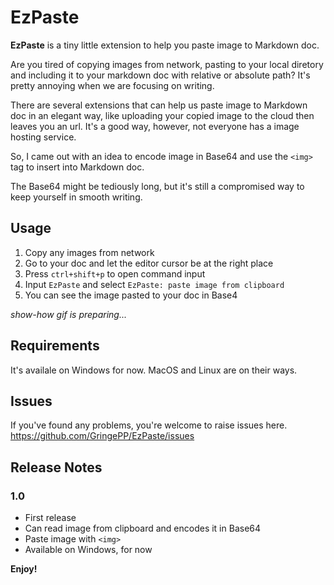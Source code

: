 # EzPaste

**EzPaste** is a tiny little extension to help you paste image to Markdown doc.

Are you tired of copying images from network, pasting to your local diretory and including it to your markdown doc with relative or absolute path? It's pretty annoying when we are focusing on writing.

There are several extensions that can help us paste image to Markdown doc in an elegant way, like uploading your copied image to the cloud then leaves you an url. It's a good way, however, not everyone has a image hosting service.

So, I came out with an idea to encode image in Base64 and use the `<img>` tag to insert into Markdown doc.

The Base64 might be tediously long, but it's still a compromised way to keep yourself in smooth writing.

## Usage

1. Copy any images from network
2. Go to your doc and let the editor cursor be at the right place
3. Press `ctrl+shift+p` to open command input
4. Input `EzPaste` and select `EzPaste: paste image from clipboard`
5. You can see the image pasted to your doc in Base4

_show-how gif is preparing..._

## Requirements

It's availale on Windows for now. MacOS and Linux are on their ways.

## Issues

If you've found any problems, you're welcome to raise issues here. https://github.com/GringePP/EzPaste/issues

## Release Notes

### 1.0

- First release
- Can read image from clipboard and encodes it in Base64
- Paste image with `<img>`
- Available on Windows, for now

**Enjoy!**
